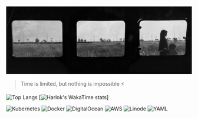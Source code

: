 ![](assets/20240404_144639_banner.png)

> Time is limited, but nothing is impossible ⚡️

![Top Langs](https://github-readme-stats.vercel.app/api/top-langs/?username=nordinr&layout=compact&hide=html,c,c+,swift&theme=radical&langs_count=8) [![Harlok's WakaTime stats](https://github-readme-stats.vercel.app/api/wakatime?username=nordinr)]

![Kubernetes](https://img.shields.io/badge/kubernetes-%23326ce5.svg?style=for-the-badge&logo=kubernetes&logoColor=white) ![Docker](https://img.shields.io/badge/docker-%230db7ed.svg?style=for-the-badge&logo=docker&logoColor=white) ![DigitalOcean](https://img.shields.io/badge/DigitalOcean-%230167ff.svg?style=for-the-badge&logo=digitalOcean&logoColor=white) ![AWS](https://img.shields.io/badge/AWS-%23FF9900.svg?style=for-the-badge&logo=amazon-aws&logoColor=white) ![Linode](https://img.shields.io/badge/linode-00A95C?style=for-the-badge&logo=linode&logoColor=white) ![YAML](https://img.shields.io/badge/yaml-%23ffffff.svg?style=for-the-badge&logo=yaml&logoColor=151515)
